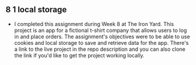 ## 8 1 local storage
* I completed this assignment during Week 8 at The Iron Yard. This project is an app for a fictional t-shirt company that allows users to log in and place orders. The assignment's objectives were to be able to use cookies and local storage to save and retrieve data for the app. There's a link to the live project in the repo description and you can also clone the link if you'd like to get the project working locally.
